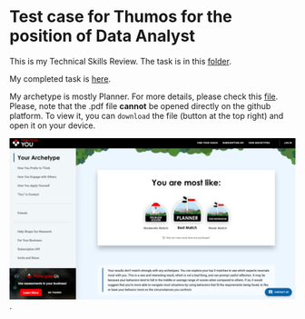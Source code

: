 # Test case for Thumos for the position of Data Analyst
This is my Technical Skills Review. The task is in this [folder](https://drive.google.com/drive/folders/1PFSJ5SSCi9qBoqMWWx6PLec_-aVL0YjH).

My completed task is [here](https://github.com/alisromanna/Thumos/blob/main/Aleshina_Thumos.ipynb).

My archetype is mostly Planner. For more details, please check this [file](https://github.com/alisromanna/Thumos/blob/main/Aleshina_PrinciplesYou.pdf). Please, note that the .pdf file **cannot** be opened directly on the github platform. To view it, you can `download` the file (button at the top right) and open it on your device. 

![arch](https://github.com/alisromanna/Thumos/blob/main/Aleshina_archetype.png).
